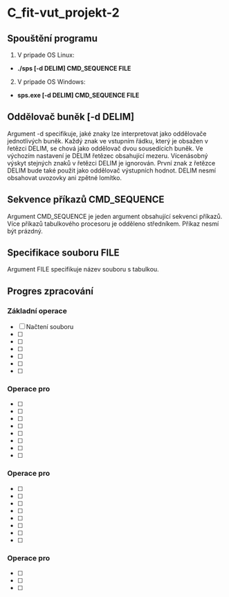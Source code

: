 # C_fit-vut_projekt-2
## Spouštění programu
1. V pripade OS Linux: 
- **./sps [-d DELIM] CMD_SEQUENCE FILE**
2. V pripade OS Windows: 
- **sps.exe [-d DELIM] CMD_SEQUENCE FILE**

## Oddělovač buněk [-d DELIM]
Argument -d specifikuje, jaké znaky lze interpretovat jako oddělovače jednotlivých buněk. Každý znak ve vstupním řádku, který je obsažen v řetězci DELIM, se chová jako oddělovač dvou sousedících buněk. Ve výchozím nastavení je DELIM řetězec obsahující mezeru. Vícenásobný výskyt stejných znaků v řetězci DELIM je ignorován. První znak z řetězce DELIM bude také použit jako oddělovač výstupních hodnot. DELIM nesmí obsahovat uvozovky ani zpětné lomítko.

## Sekvence příkazů CMD_SEQUENCE
Argument CMD_SEQUENCE je jeden argument obsahující sekvenci příkazů. Více příkazů tabulkového procesoru je odděleno středníkem. Příkaz nesmí být prázdný.

## Specifikace souboru FILE
Argument FILE specifikuje název souboru s tabulkou.

## Progres zpracování
### Základní operace
- [ ] Načtení souboru
- [ ] 
- [ ] 
- [ ] 
- [ ] 
- [ ] 
- [ ] 

### Operace pro
- [ ] 
- [ ] 
- [ ] 
- [ ] 
- [ ] 
- [ ] 
- [ ] 
- [ ] 

### Operace pro
- [ ] 
- [ ] 
- [ ] 
- [ ] 
- [ ] 
- [ ] 
- [ ] 
- [ ] 

### Operace pro
- [ ] 
- [ ] 
- [ ] 
